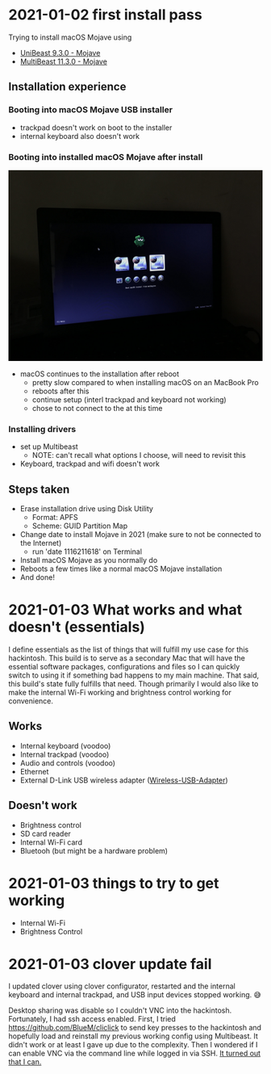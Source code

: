 # 2021-01-02 first install pass

Trying to install macOS Mojave using
- [UniBeast 9.3.0 - Mojave](https://www.tonymacx86.com/resources/unibeast-9-3-0-mojave.449/)
- [MultiBeast 11.3.0 - Mojave](https://www.tonymacx86.com/resources/multibeast-11-3-0-mojave.430/)

## Installation experience
### Booting into macOS Mojave USB installer
- trackpad doesn't work on boot to the installer
- internal keyboard also doesn't work

### Booting into installed macOS Mojave after install
![](images/clover-bootloader-after-install.jpg)

- macOS continues to the installation after reboot
  - pretty slow compared to when installing macOS on an MacBook Pro
  - reboots after this
  - continue setup (interl trackpad and keyboard not working)
  -  chose to not connect to the at this time
### Installing drivers
-  set up Multibeast
   -  NOTE: can't recall what options I choose, will need to revisit this
- Keyboard, trackpad and wifi doesn't work


## Steps taken
- Erase installation drive using Disk Utility
  - Format: APFS
  - Scheme: GUID Partition Map
- Change date to install Mojave in 2021 (make sure to not be connected to the Internet)
  - run 'date 1116211618' on Terminal
- Install macOS Mojave as you normally do
- Reboots a few times like a normal macOS Mojave installation
- And done!

# 2021-01-03 What works and what doesn't (essentials)

I define essentials as the list of things that will fulfill my use case for this hackintosh. This build is to serve as a secondary Mac that will have the essential software packages, configurations and files so I can quickly switch to using it if something bad happens to my main machine. That said, this build's state fully fulfills that need. Though primarily I would also like to make the internal Wi-Fi working and brightness control working for convenience.

## Works
- Internal keyboard (voodoo)
- Internal trackpad (voodoo)
- Audio and controls (voodoo)
- Ethernet
- External D-Link USB wireless adapter ([Wireless-USB-Adapter](https://github.com/chris1111/Wireless-USB-Adapter))

## Doesn't work
- Brightness control
- SD card reader
- Internal Wi-Fi card
- Bluetooh (but might be a hardware problem)

# 2021-01-03 things to try to get working
- Internal Wi-Fi
- Brightness Control


# 2021-01-03 clover update fail
I updated clover using clover configurator, restarted and the internal keyboard and internal trackpad, and USB input devices stopped working. 😅

Desktop sharing was disable so I couldn't VNC into the hackintosh. Fortunately, I had ssh access enabled. First, I tried https://github.com/BlueM/cliclick to send key presses to the hackintosh and hopefully load and reinstall my previous working config using Multibeast. It didn't work or at least I gave up due to the complexity. Then I wondered if I can enable VNC via the command line while logged in via SSH. [It turned out that I can.](https://www.techrepublic.com/article/how-to-enable-screen-sharing-on-macs-via-terminal/)

